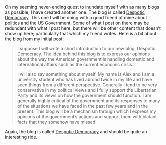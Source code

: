 On my seeming never-ending quest to inundate myself with as many blogs as possible, I have created another one. The blog is called [Despotic Democracy](http://despoticdemocracy.wordpress.com). This one I will be doing with a good friend of mine about politics and the US Government. Some of what I post on there may be redundant with what I post here, but there will be other content that doesn’t show up here; particularly that which my friend writes. Here is a bit about the blog from my initial post:

> I suppose I will write a short introduction to our new blog, Despotic Democracy. The idea behind this blog is to express our opinions about the way the American government is handling domestic and international affairs such as the current economic crisis.
> 
> I will also say something about myself. My name is Alex and I am a university student who has lived abroad twice in my life and have seen things from a different perspective. Generally I tend to be very conservative in my political views and I fully support the Libertarian Party and its views on how the government should function. I am generally highly critical of the government and its responses to many of the situations we have faced in the past few years and in the present. This blog will be a mechanism through which I express my opinions of the government’s actions and support them with blatant facts that they somehow have missed.

Again, the blog is called [Despotic Democracy](http://despoticdemocracy.wordpress.com) and should be quite an interesting ride.